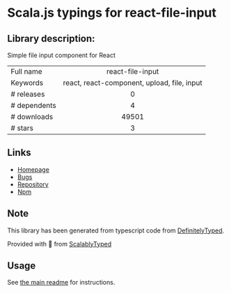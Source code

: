 
# Scala.js typings for react-file-input


## Library description:
Simple file input component for React

|                    |                 |
| ------------------ | :-------------: |
| Full name          | react-file-input |
| Keywords           | react, react-component, upload, file, input |
| # releases         | 0 |
| # dependents       | 4 |
| # downloads        | 49501 |
| # stars            | 3 |

## Links
- [Homepage](https://github.com/captivationsoftware/react-file-input)
- [Bugs](https://github.com/captivationsoftware/react-file-input/issues)
- [Repository](https://github.com/captivationsoftware/react-file-input)
- [Npm](https://www.npmjs.com/package/react-file-input)
    


## Note
This library has been generated from typescript code from [DefinitelyTyped](https://definitelytyped.org).

Provided with :purple_heart: from [ScalablyTyped](https://github.com/oyvindberg/ScalablyTyped)

## Usage
See [the main readme](../../readme.md) for instructions.


